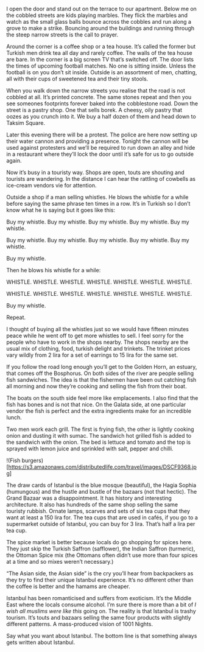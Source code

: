 I open the door and stand out on the terrace to our apartment. Below me on the cobbled streets are kids playing marbles. They flick the marbles and watch as the small glass balls bounce across the cobbles and run along a grove to make a strike. Bouncing around the buildings and running through the steep narrow streets is the call to prayer.

Around the corner is a coffee shop or a tea house. It’s called the former but Turkish men drink tea all day and rarely coffee. The walls of the tea house are bare. In the corner is a big screen TV that’s switched off. The door lists the times of upcoming football matches. No one is sitting inside. Unless the football is on you don’t sit inside. Outside is an assortment of men, chatting, all with their cups of sweetened tea and their tiny stools.

When you walk down the narrow streets you realise that the road is not cobbled at all. It’s printed concrete. The same stones repeat and then you see someones footprints forever baked into the cobblestone road. Down the street is a pastry shop. One that sells borek. A cheesy, oily pastry that oozes as you crunch into it. We buy a half dozen of them and head down to Taksim Square.

Later this evening there will be a protest. The police are here now setting up their water cannon and providing a presence. Tonight the cannon will be used against protesters and we’ll be required to run down an alley and hide in a restaurant where they’ll lock the door until it’s safe for us to go outside again.

Now it’s busy in a touristy way. Shops are open, touts are shouting and tourists are wandering. In the distance I can hear  the rattling of cowbells as ice-cream vendors vie for attention. 

Outside a shop if a man selling whistles. He blows the whistle for a while before saying the same phrase ten times in a row. It’s in Turkish so I don’t know what he is saying but it goes like this:

Buy my whistle.
Buy my whistle.
Buy my whistle.
Buy my whistle.
Buy my whistle.

Buy my whistle.
Buy my whistle.
Buy my whistle.
Buy my whistle.
Buy my whistle.

Buy my whistle.

Then he blows his whistle for a while:

WHISTLE. WHISTLE. WHISTLE. WHISTLE. WHISTLE. WHISTLE. WHISTLE. 

WHISTLE. WHISTLE. WHISTLE. WHISTLE. WHISTLE. WHISTLE. WHISTLE. 

Buy my whistle.

Repeat.

I thought of buying all the whistles just so we would have fifteen minutes peace while he went off to get more whistles to sell. I feel sorry for the people who have to work in the shops nearby. The shops nearby are the usual mix of clothing, food, turkish delight and trinkets. The trinket prices vary wildly from 2 lira for a set of earrings to 15 lira for the same set.

If you follow the road long enough you’ll get to the Golden Horn, an estuary, that comes off the Bosphorus. On both sides of the river are people selling fish sandwiches. The idea is that the fishermen have been out catching fish all morning and now they’re cooking and selling the fish from their boat. 

The boats on the south side feel more like emplacements. I also find that the fish has bones and is not that nice. On the Galata side, at one particular vendor the fish is perfect and the extra ingredients make for an incredible lunch.

Two men work each grill. The first is frying fish, the other is lightly cooking onion and dusting it with sumac. The sandwich hot grilled fish is added to the sandwich with the onion. The bed is lettuce and tomato and the top is sprayed with lemon juice and sprinkled with salt, pepper and chilli. 

!(Fish burgers)[https://s3.amazonaws.com/distributedlife.com/travel/images/DSCF9368.jpg]

The draw cards of Istanbul is the blue mosque (beautiful), the Hagia Sophia (humungous) and the hustle and bustle of the bazaars (not that hectic). The Grand Bazaar was a disappointment. It has history and interesting architecture. It also has hundreds of the same shop selling the same touristy rubbish. Ornate lamps, scarves and sets of six tea cups that they want at least a 150 lira for. The tea cups that are used in cafés, if you go to a supermarket outside of Istanbul, you can buy for 3 lira. That’s half a lira per tea cup.

The spice market is better because locals do go shopping for spices here. They just skip the Turkish Saffron (safflower), the Indian Saffron (turmeric), the Ottoman Spice mix (the Ottomans often didn’t use more than four spices at a time and so mixes weren’t necessary.)

“The Asian side, the Asian side” is the cry you’ll hear from backpackers as they try to find their unique Istanbul experience. It’s no different other than the coffee is better and the hamams are cheaper.

Istanbul has been romanticised and suffers from exoticism. It’s the Middle East where the locals consume alcohol. I’m sure there is more than a bit of *I wish all muslims were like this* going on. The reality is that Istanbul is trashy tourism. It’s touts and bazaars selling the same four products with slightly different patterns. A mass-produced vision of 1001 Nights.

Say what you want about Istanbul. The bottom line is that something always gets written about Istanbul. 